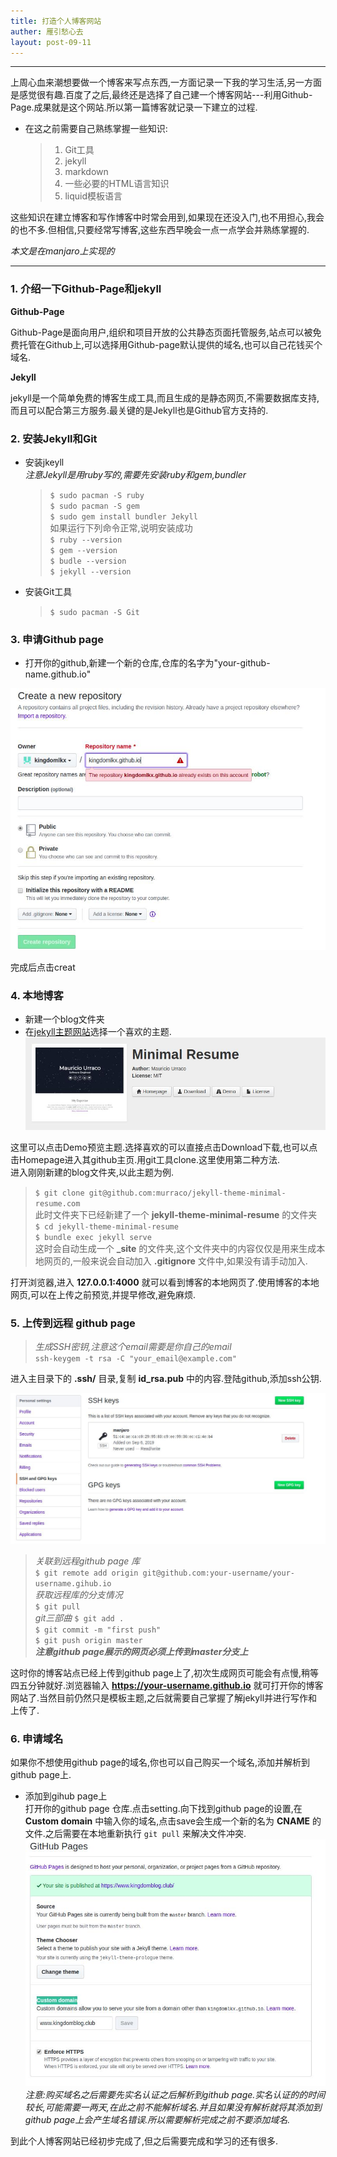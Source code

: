 ```yaml
---
title: 打造个人博客网站
auther: 雁引愁心去
layout: post-09-11
---
```


---

上周心血来潮想要做一个博客来写点东西,一方面记录一下我的学习生活,另一方面是感觉很有趣.百度了之后,最终还是选择了自己建一个博客网站---利用Github-Page.成果就是这个网站.所以第一篇博客就记录一下建立的过程.

- 在这之前需要自己熟练掌握一些知识:  
  > 1. Git工具  
  > 2. jekyll  
  > 3. markdown  
  > 4. 一些必要的HTML语言知识  
  > 5. liquid模板语言  

这些知识在建立博客和写作博客中时常会用到,如果现在还没入门,也不用担心,我会的也不多.但相信,只要经常写博客,这些东西早晚会一点一点学会并熟练掌握的.

*本文是在manjaro上实现的*  

---

### 1. 介绍一下Github-Page和jekyll

**Github-Page**

Github-Page是面向用户,组织和项目开放的公共静态页面托管服务,站点可以被免费托管在Github上,可以选择用Github-page默认提供的域名,也可以自己花钱买个域名.

**Jekyll**

jekyll是一个简单免费的博客生成工具,而且生成的是静态网页,不需要数据库支持,而且可以配合第三方服务.最关键的是Jekyll也是Github官方支持的.

### 2. 安装Jekyll和Git

- 安装jkeyll  
*注意Jekyll是用ruby写的,需要先安装ruby和gem,bundler*  
  >`$ sudo pacman -S ruby`  
  >`$ sudo pacman -S gem`  
  >`$ sudo gem install bundler Jekyll`  
如果运行下列命令正常,说明安装成功  
  >`$ ruby --version`  
  >`$ gem --version`  
  >`$ budle --version`  
  >`$ jekyll --version`  

- 安装Git工具
  >`$ sudo pacman -S Git`

### 3. 申请Github page
- 打开你的github,新建一个新的仓库,仓库的名字为"your-github-name.github.io"

![图1](/assets/images/2019-9-11/2019-9-11-1.jpg)

完成后点击creat

### 4. 本地博客

- 新建一个blog文件夹
- 在[jekyll主题网站](http://jekyllthemes.org/)选择一个喜欢的主题.
![图2](/assets/images/2019-9-11/2019-9-11-2.jpg)

这里可以点击Demo预览主题.选择喜欢的可以直接点击Download下载,也可以点击Homepage进入其github主页.用git工具clone.这里使用第二种方法.  
进入刚刚新建的blog文件夹,以此主题为例.

>`$ git clone git@github.com:murraco/jekyll-theme-minimal-resume.com`  
此时文件夹下已经新建了一个 **jekyll-theme-minimal-resume** 的文件夹  
>`$ cd jekyll-theme-minimal-resume`  
>`$ bundle exec jekyll serve`  
这时会自动生成一个 **_site** 的文件夹,这个文件夹中的内容仅仅是用来生成本地网页的,一般来说会自动加入 **.gitignore** 文件中,如果没有请手动加入.

打开浏览器,进入 **127.0.0.1:4000** 就可以看到博客的本地网页了.使用博客的本地网页,可以在上传之前预览,并提早修改,避免麻烦.

### 5. 上传到远程 github page
>*生成SSH密钥,注意这个email需要是你自己的email*  
>`ssh-keygem -t rsa -C "your_email@example.com"`

进入主目录下的 **.ssh/** 目录,复制 **id_rsa.pub** 中的内容.登陆github,添加ssh公钥.  

![图3](/assets/images/2019-9-11/2019-9-11-3.jpg)  
>*关联到远程github page 库*  
>`$ git remote add origin git@github.com:your-username/your-username.gihub.io`  
>*获取远程库的分支情况*  
>`$ git pull`  
>*git三部曲*
>`$ git add .`  
>`$ git commit -m "first push"`  
>`$ git push origin master`  
>__*注意github page展示的网页必须上传到master分支上*__

这时你的博客站点已经上传到github page上了,初次生成网页可能会有点慢,稍等四五分钟就好.浏览器输入 **https://your-username.github.io** 就可打开你的博客网站了.当然目前仍然只是模板主题,之后就需要自己掌握了解jekyll并进行写作和上传了.

### 6. 申请域名  
如果你不想使用github page的域名,你也可以自己购买一个域名,添加并解析到github page上.
- 添加到gihub page上  
打开你的github page 仓库.点击setting.向下找到github page的设置,在 **Custom domain** 中输入你的域名,点击save会生成一个新的名为 **CNAME** 的文件.之后需要在本地重新执行 `git pull` 来解决文件冲突.  
![图4](/assets/images/2019-9-11/2019-9-11-4.jpg)
*注意:购买域名之后需要先实名认证之后解析到github page.实名认证的的时间较长,可能需要一两天,在此之前不能解析域名.并且如果没有解析就将其添加到github page上会产生域名错误.所以需要解析完成之前不要添加域名.*

到此个人博客网站已经初步完成了,但之后需要完成和学习的还有很多.
